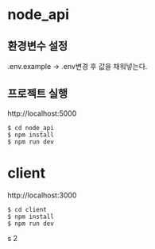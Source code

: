 # node_api

## 환경변수 설정

.env.example -> .env변경 후 값을 채워넣는다.

## 프로젝트 실행

http://localhost:5000

```
$ cd node_api
$ npm install
$ npm run dev
```

# client

http://localhost:3000

```
$ cd client
$ npm install
$ npm run dev
```

s
2
